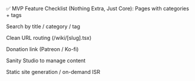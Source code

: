 ✅ MVP Feature Checklist (Nothing Extra, Just Core):
 Pages with categories + tags

 Search by title / category / tag

 Clean URL routing (/wiki/[slug].tsx)

 Donation link (Patreon / Ko-fi)

 Sanity Studio to manage content

 Static site generation / on-demand ISR
